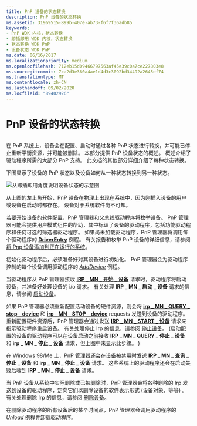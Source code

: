 ```yaml
---
title: PnP 设备的状态转换
description: PnP 设备的状态转换
ms.assetid: 31969515-899b-407e-ab73-f6f7f36adb85
keywords:
- PnP WDK 内核，状态转换
- 即插即用 WDK 内核，状态转换
- 状态转换 WDK PnP
- 设备状态 WDK PnP
ms.date: 06/16/2017
ms.localizationpriority: medium
ms.openlocfilehash: 712eb15d09466797563af45e39c0a7ce227803e8
ms.sourcegitcommit: 7ca2d3e360a4ae1d4d3c3092bd34492a2645ef74
ms.translationtype: MT
ms.contentlocale: zh-CN
ms.lasthandoff: 09/02/2020
ms.locfileid: "89402926"
---
```

# <a name="state-transitions-for-pnp-devices"></a>PnP 设备的状态转换


## <a href="" id="ddk-state-transitions-for-pnp-devices-kg"></a>


在 PnP 系统上，设备会在配置、启动时通过各种 PnP 状态进行转换，并可能已停止重新平衡资源，并可能被删除。 本部分提供 PnP 设备状态的概述。 概述介绍了驱动程序所需的大部分 PnP 支持。 此文档的其他部分详细介绍了每种状态转换。

下图显示了设备的 PnP 状态以及设备如何从一种状态转换到另一种状态。

![从即插即用角度说明设备状态的示意图](images/pnp-states.png)

从上图的左上角开始，PnP 设备在物理上出现在系统中，因为刚插入设备的用户或设备在启动时都存在。 设备对于系统软件尚不可知。

若要开始设备的软件配置，PnP 管理器和父总线驱动程序将枚举设备。 PnP 管理器可能会提供用户模式组件的帮助，其中标识了设备的驱动程序，包括功能驱动程序和任何可选的筛选器驱动程序。 如果尚未加载驱动程序，PnP 管理器将调用每个驱动程序的 [**DriverEntry**](/windows-hardware/drivers/ddi/wdm/nc-wdm-driver_initialize) 例程。 有关报告和枚举 PnP 设备的详细信息，请参阅 [将 Pnp 设备添加到正在运行的系统](adding-a-pnp-device-to-a-running-system.md)。

初始化驱动程序后，必须准备好对其设备进行初始化。 PnP 管理器会为驱动程序控制的每个设备调用驱动程序的 [*AddDevice*](/windows-hardware/drivers/ddi/wdm/nc-wdm-driver_add_device) 例程。

当驱动程序从 PnP 管理器接收 [**IRP \_ MN \_ 开始 \_ 设备**](./irp-mn-start-device.md) 请求时，驱动程序将启动设备，并准备好处理设备的 i/o 请求。 有关处理 **IRP \_ MN \_ 启动 \_ 设备** 请求的信息，请参阅 [启动设备](starting-a-device.md)。

如果 PnP 管理器必须重新配置活动设备的硬件资源，则会将 [**irp \_ MN \_ QUERY \_ stop \_ device**](./irp-mn-query-stop-device.md) 和 [**irp \_ MN \_ STOP \_ device**](./irp-mn-stop-device.md) requests 发送到设备的驱动程序。 重新配置硬件资源后，PnP 管理器会通过发送 [**IRP \_ MN \_ START \_ 设备**](./irp-mn-start-device.md) 请求来指示驱动程序重启设备。 有关处理停止 Irp 的信息，请参阅 [停止设备](stopping-a-device.md)。  (启动配置的设备的驱动程序可以在设备启动之前接收 **IRP \_ MN \_ QUERY \_ 停止 \_ 设备** 和 **irp \_ MN \_ 停止 \_ 设备** 请求，但上图中未显示此步骤。 ) 

在 Windows 98/Me 上，PnP 管理器还会在设备被禁用时发送 **IRP \_ MN \_ 查询 \_ 停止 \_ 设备** 和 **irp \_ MN \_ 停止 \_ 设备** 请求。 这些系统上的驱动程序还会在启动失败后收到 **IRP \_ MN \_ 停止 \_ 设备** 请求。

当 PnP 设备从系统中实际删除或已被删除时，PnP 管理器会将各种删除的 Irp 发送到设备的驱动程序，定向它们以删除设备的软件表示形式 (设备对象，等等) 。 有关处理删除 Irp 的信息，请参阅 [删除设备](understanding-when-remove-irps-are-issued.md)。

在删除驱动程序的所有设备后的某个时间点，PnP 管理器会调用驱动程序的 [*Unload*](/windows-hardware/drivers/ddi/wdm/nc-wdm-driver_unload) 例程并卸载驱动程序。

 

